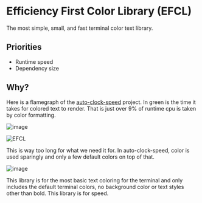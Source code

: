 # Efficiency First Color Library (EFCL)
The most simple, small, and fast terminal color text library.

## Priorities
- Runtime speed
- Dependency size

## Why?

Here is a flamegraph of the [auto-clock-speed](https://github.com/JakeRoggenbuck/auto-clock-speed) project. In green is the time it takes for colored text to render. That is just over 9% of runtime cpu is taken by color formatting.

![image](https://user-images.githubusercontent.com/35516367/201438554-a3c7bd63-2810-4140-a457-da8eff267d21.png)

![EFCL](https://user-images.githubusercontent.com/35516367/223891514-462f831d-19d9-4289-89e5-14fe0ad2c940.png)

This is way too long for what we need it for. In auto-clock-speed, color is used sparingly and only a few default colors on top of that.

![image](https://user-images.githubusercontent.com/35516367/201438673-56254428-515b-4e18-a918-c557703e936e.png)

This library is for the most basic text coloring for the terminal and only includes the default terminal colors, no background color or text styles other than bold. This library is for speed.
